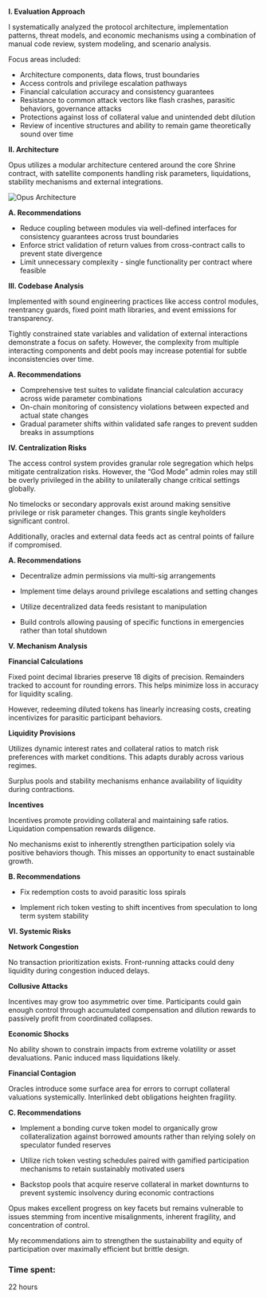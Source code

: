 **I. Evaluation Approach**

I systematically analyzed the protocol architecture, implementation patterns, threat models, and economic mechanisms using a combination of manual code review, system modeling, and scenario analysis. 

Focus areas included:

- Architecture components, data flows, trust boundaries
- Access controls and privilege escalation pathways  
- Financial calculation accuracy and consistency guarantees  
- Resistance to common attack vectors like flash crashes, parasitic behaviors, governance attacks
- Protections against loss of collateral value and unintended debt dilution
- Review of incentive structures and ability to remain game theoretically sound over time

**II. Architecture**

Opus utilizes a modular architecture centered around the core Shrine contract, with satellite components handling risk parameters, liquidations, stability mechanisms and external integrations.

![Opus Architecture](https://i.ibb.co/M6rwPcg/opus-arch.png)

**A. Recommendations**

- Reduce coupling between modules via well-defined interfaces for consistency guarantees across trust boundaries 
- Enforce strict validation of return values from cross-contract calls to prevent state divergence
- Limit unnecessary complexity - single functionality per contract where feasible

**III. Codebase Analysis** 

Implemented with sound engineering practices like access control modules, reentrancy guards, fixed point math libraries, and event emissions for transparency.

Tightly constrained state variables and validation of external interactions demonstrate a focus on safety. However, the complexity from multiple interacting components and debt pools may increase potential for subtle inconsistencies over time.

**A. Recommendations**  

- Comprehensive test suites to validate financial calculation accuracy across wide parameter combinations
- On-chain monitoring of consistency violations between expected and actual state changes  
- Gradual parameter shifts within validated safe ranges to prevent sudden breaks in assumptions

**IV. Centralization Risks**

The access control system provides granular role segregation which helps mitigate centralization risks. However, the “God Mode” admin roles may still be overly privileged in the ability to unilaterally change critical settings globally.

No timelocks or secondary approvals exist around making sensitive privilege or risk parameter changes. This grants single keyholders significant control.

Additionally, oracles and external data feeds act as central points of failure if compromised.

**A. Recommendations**  

- Decentralize admin permissions via multi-sig arrangements  

- Implement time delays around privilege escalations and setting changes

- Utilize decentralized data feeds resistant to manipulation 

- Build controls allowing pausing of specific functions in emergencies rather than total shutdown  

**V. Mechanism Analysis**

**Financial Calculations**

Fixed point decimal libraries preserve 18 digits of precision. Remainders tracked to account for rounding errors. This helps minimize loss in accuracy for liquidity scaling.

However, redeeming diluted tokens has linearly increasing costs, creating incentivizes for parasitic participant behaviors.

**Liquidity Provisions** 

Utilizes dynamic interest rates and collateral ratios to match risk preferences with market conditions. This adapts durably across various regimes.

Surplus pools and stability mechanisms enhance availability of liquidity during contractions.

**Incentives**

Incentives promote providing collateral and maintaining safe ratios. Liquidation compensation rewards diligence. 

No mechanisms exist to inherently strengthen participation solely via positive behaviors though. This misses an opportunity to enact sustainable growth.
 

**B. Recommendations**

- Fix redemption costs to avoid parasitic loss spirals

- Implement rich token vesting to shift incentives from speculation to long term system stability  

**VI. Systemic Risks** 

**Network Congestion**

No transaction prioritization exists. Front-running attacks could deny liquidity during congestion induced delays.

**Collusive Attacks**

Incentives may grow too asymmetric over time. Participants could gain enough control through accumulated compensation and dilution rewards to passively profit from coordinated collapses.

**Economic Shocks**

No ability shown to constrain impacts from extreme volatility or asset devaluations. Panic induced mass liquidations likely.   

**Financial Contagion**

Oracles introduce some surface area for errors to corrupt collateral valuations systemically. Interlinked debt obligations heighten fragility.

**C. Recommendations** 

- Implement a bonding curve token model to organically grow collateralization against borrowed amounts rather than relying solely on speculator funded reserves  

- Utilize rich token vesting schedules paired with gamified participation mechanisms to retain sustainably motivated users 

- Backstop pools that acquire reserve collateral in market downturns to prevent systemic insolvency during economic contractions

Opus makes excellent progress on key facets but remains vulnerable to issues stemming from incentive misalignments, inherent fragility, and concentration of control.

My recommendations aim to strengthen the sustainability and equity of participation over maximally efficient but brittle design.

### Time spent:
22 hours